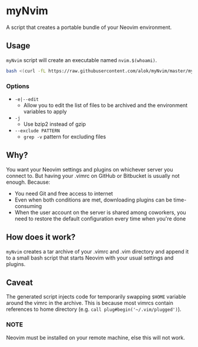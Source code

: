 myNvim
=====

A script that creates a portable bundle of your Neovim environment.

Usage
-----

`myNvim` script will create an executable named `nvim.$(whoami)`.

```sh
bash <(curl -fL https://raw.githubusercontent.com/alok/myNvim/master/myNvim)
```

### Options

- `-e|--edit`
    - Allow you to edit the list of files to be archived and the environment
      variables to apply
- `-j`
    - Use bzip2 instead of gzip
- `--exclude PATTERN`
    - `grep -v` pattern for excluding files

Why?
----

You want your Neovim settings and plugins on whichever server you connect to. But
having your .vimrc on GitHub or Bitbucket is usually not enough. Because:

- You need Git and free access to internet
- Even when both conditions are met, downloading plugins can be time-consuming
- When the user account on the server is shared among coworkers, you need to
  restore the default configuration every time when you're done

How does it work?
-----------------

`myNvim` creates a tar archive of your .vimrc and .vim directory and append it
to a small bash script that starts Neovim with your usual settings and plugins.

Caveat
------

The generated script injects code for temporarily swapping `$HOME` variable
around the vimrc in the archive. This is because most vimrcs contain
references to home directory (e.g. `call plug#begin('~/.vim/plugged')`).


### NOTE
Neovim must be installed on your remote machine, else this will not work.
